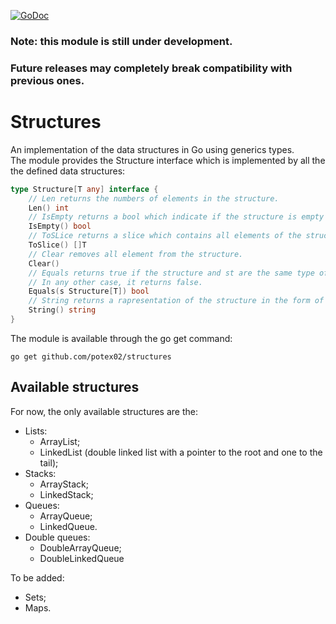 [![GoDoc](https://godoc.org/github.com/potex02/structures?status.svg)](https://godoc.org/github.com/potex02/structures)
### Note: this module is still under development.
### Future releases may completely break compatibility with previous ones.
# Structures
An implementation of the data structures in Go using generics types.<br/>
The module provides the Structure interface which is implemented by all the the defined data structures:
```go
type Structure[T any] interface {
	// Len returns the numbers of elements in the structure.
	Len() int
	// IsEmpty returns a bool which indicate if the structure is empty or not.
	IsEmpty() bool
	// ToSLice returns a slice which contains all elements of the structure.
	ToSlice() []T
	// Clear removes all element from the structure.
	Clear()
	// Equals returns true if the structure and st are the same type of structure and their elements are equals.
	// In any other case, it returns false.
	Equals(s Structure[T]) bool
	// String returns a rapresentation of the structure in the form of a string.
	String() string
}
```
The module is available through the go get command:
```
go get github.com/potex02/structures
```
## Available structures
For now, the only available structures are the:
- Lists:
	- ArrayList;
	- LinkedList (double linked list with a pointer to the root and one to the tail);
- Stacks:
	- ArrayStack;
	- LinkedStack;
- Queues:
	- ArrayQueue;
	- LinkedQueue.
- Double queues:
	- DoubleArrayQueue;
	- DoubleLinkedQueue

To be added:
- Sets;
- Maps.